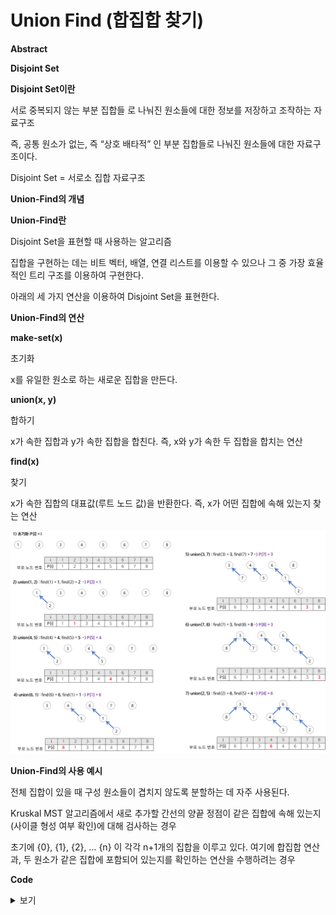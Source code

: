 # **Union Find (합집합 찾기)**

**Abstract**

**Disjoint Set**

**Disjoint Set이란**

서로 중복되지 않는 부분 집합들 로 나눠진 원소들에 대한 정보를 저장하고 조작하는 자료구조

즉, 공통 원소가 없는, 즉 “상호 배타적” 인 부분 집합들로 나눠진 원소들에 대한 자료구조이다.

Disjoint Set = 서로소 집합 자료구조

**Union-Find의 개념**

**Union-Find란**

Disjoint Set을 표현할 때 사용하는 알고리즘



집합을 구현하는 데는 비트 벡터, 배열, 연결 리스트를 이용할 수 있으나 그 중 가장 효율적인 트리 구조를 이용하여 구현한다.

아래의 세 가지 연산을 이용하여 Disjoint Set을 표현한다.



**Union-Find의 연산**

**make-set(x)**

초기화

x를 유일한 원소로 하는 새로운 집합을 만든다.

**union(x, y)**

합하기

x가 속한 집합과 y가 속한 집합을 합친다. 즉, x와 y가 속한 두 집합을 합치는 연산

**find(x)**

찾기

x가 속한 집합의 대표값(루트 노드 값)을 반환한다. 즉, x가 어떤 집합에 속해 있는지 찾는 연산

![img](./Pictures/union_find_example.png)

**Union-Find의 사용 예시**

전체 집합이 있을 때 구성 원소들이 겹치지 않도록 분할하는 데 자주 사용된다.



Kruskal MST 알고리즘에서 새로 추가할 간선의 양끝 정점이 같은 집합에 속해 있는지(사이클 형성 여부 확인)에 대해 검사하는 경우

초기에 {0}, {1}, {2}, … {n} 이 각각 n+1개의 집합을 이루고 있다. 여기에 합집합 연산과, 두 원소가 같은 집합에 포함되어 있는지를 확인하는 연산을 수행하려는 경우

**Code**

<details>
    <summary>보기</summary>

```c++

int RP[MAX];

void make_set(){
    for (int i = 0; i <= n; i++) {
		RP[i] = i;
	}
    return;
}

int find(int a) {
	if (RP[a] != a)
		RP[a] = findRP(RP[a]);
	return RP[a];
}

void union(int a, int b) {
	a = findRP(a);
	b = findRP(b);
	RP[a] = RP[b];
	return;
}

```

</details>